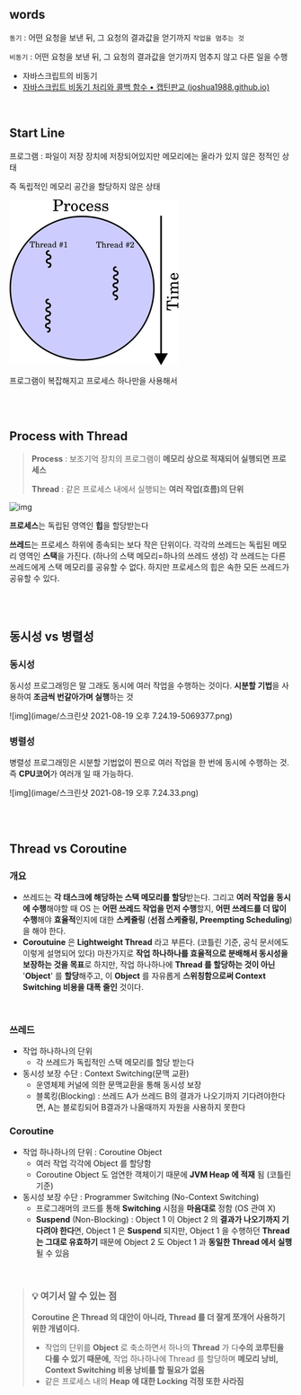## words

`동기` : 어떤 요청을 보낸 뒤, 그 요청의 결과값을 얻기까지 `작업을 멈추는 것`

`비동기` : 어떤 요청을 보낸 뒤, 그 요청의 결과값을 얻기까지 멈추지 않고 다른 일을 수행

- 자바스크립트의 비동기
- [자바스크립트 비동기 처리와 콜백 함수 • 캡틴판교 (joshua1988.github.io)](https://joshua1988.github.io/web-development/javascript/javascript-asynchronous-operation/)

<br />

## Start Line

프로그램 : 파일이 저장 장치에 저장되어있지만 메모리에는 올라가 있지 않은 정적인 상태

즉 독립적인 메모리 공간을 할당하지 않은 상태

![img](image/102.png)

프로그램이 복잡해지고 프로세스 하나만을 사용해서 

<br />

<br />

## Process with Thread

> **Process** : 보조기억 장치의 프로그램이 **메모리 상으로 적재되어 실행되면 프로세스**
>
> **Thread** : 같은 프로세스 내에서 실행되는 **여러 작업(흐름)의 단위**

![img](image/슬라이드1.png)

**프로세스**는 독립된 영역인 **힙**을 할당받는다

**쓰레드**는 프로세스 하위에 종속되는 보다 작은 단위이다. 각각의 쓰레드는 독립된 메모리 영역인 **스택**을 가진다. (하나의 스택 메모리=하나의 쓰레드 생성) 각 쓰레드는 다른 쓰레드에게 스택 메모리를 공유할 수 없다. 하지만 프로세스의 힙은 속한 모든 쓰레드가 공유할 수 있다.

<br />

<br />

## 동시성 vs 병렬성

### 동시성

동시성 프로그래밍은 말 그래도 동시에 여러 작업을 수행하는 것이다. **시분할 기법**을 사용하여 **조금씩 번갈아가며 실행**하는 것

![img](image/스크린샷 2021-08-19 오후 7.24.19-5069377.png)

### 병렬성

병렬성 프로그래밍은 시분할 기법없이 찐으로 여러 작업을 한 번에 동시에 수행하는 것. 즉 **CPU코어**가 여러개 일 때 가능하다.

![img](image/스크린샷 2021-08-19 오후 7.24.33.png)

<br/>

<br/>

## Thread vs Coroutine

### 개요

- 쓰레드는 **각 태스크에 해당하는 스택 메모리를 할당**받는다. 그리고 **여러 작업을 동시에 수행**해야할 때 OS 는 **어떤 쓰레드 작업을 먼저 수행**할지, **어떤 쓰레드를 더 많이 수행**해야 **효율적**인지에 대한 **스케쥴링** (**선점 스케쥴링, Preempting Scheduling**) 을 해야 한다.
- **Coroutuine** 은 **Lightweight Thread** 라고 부른다. (코틀린 기준, 공식 문서에도 이렇게 설명되어 있다) 마찬가지로 **작업 하나하나를 효율적으로 분배해서 동시성을 보장하는 것을 목표**로 하지만, 작업 하나하나에 **Thread 를 할당하는 것이 아닌** '**Object**' 를 **할당**해주고, 이 **Object** 를 자유롭게 **스위칭함으로써 Context Switching 비용을 대폭 줄인** 것이다.

<br/>

### 쓰레드

- 작업 하나하나의 단위
  - 각 쓰레드가 독립적인 스택 메모리를 할당 받는다
- 동시성 보장 수단 : Context Switching(문맥 교환)
  - 운영체제 커널에 의한 문맥교환을 통해 동시성 보장
  - 블록킹(Blocking) : 쓰레드 A가 쓰레드 B의 결과가 나오기까지 기다려야한다면, A는 블로킹되어 B결과가 나올때까지 자원을 사용하지 못한다

### Coroutine

- 작업 하나하나의 단위 : Coroutine Object
  - 여러 작업 각각에 Object 를 할당함
  - Coroutine Object 도 엄연한 객체이기 때문에 **JVM Heap 에 적재** 됨 (코틀린 기준)
- 동시성 보장 수단 : Programmer Switching (No-Context Switching)
  - 프로그래머의 코드를 통해 **Switching** 시점을 **마음대로** 정함 (OS 관여 X)
  - **Suspend** (Non-Blocking) : Object 1 이 Object 2 의 **결과가 나오기까지 기다려야 한다**면, Object 1 은 **Suspend** 되지만, Object 1 을 수행하던 **Thread 는 그대로 유효하기** 때문에 Object 2 도 Object 1 과 **동일한 Thread 에서 실행**될 수 있음

<br/>

> ### 💡 여기서 알 수 있는 점
>
> **Coroutine 은 Thread 의 대안이 아니라, Thread 를 더 잘게 쪼개어 사용하기 위한 개념이다.**
>
> - 작업의 단위를 **Object** 로 축소하면서 하나의 **Thread** 가 다**수의 코루틴을 다룰 수 있기 때문에,** 작업 하나하나에 Thread 를 할당하며 **메모리 낭비, Context Switching 비용 낭비를 할 필요가 없음**
> - 같은 프로세스 내의 **Heap 에 대한 Locking 걱정 또한 사라짐**

<br/>

